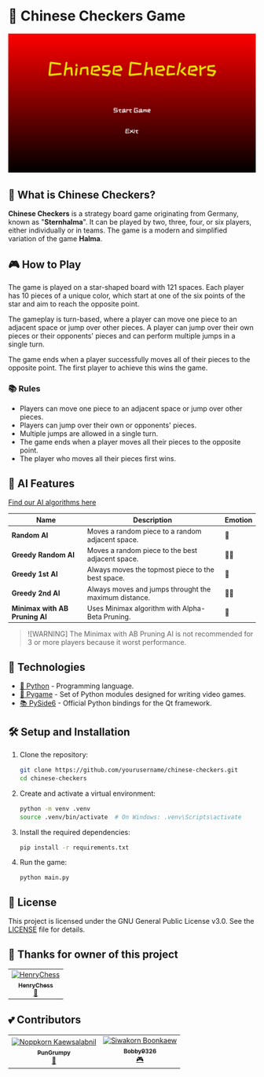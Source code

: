 # 🐉 Chinese Checkers Game

![Preview](./images/preview.png)

## 🤔 What is Chinese Checkers?

**Chinese Checkers** is a strategy board game originating from Germany, known as "**Sternhalma**". It can be played by two, three, four, or six players, either individually or in teams. The game is a modern and simplified variation of the game **Halma**.

## 🎮 How to Play

The game is played on a star-shaped board with 121 spaces. Each player has 10 pieces of a unique color, which start at one of the six points of the star and aim to reach the opposite point.

The gameplay is turn-based, where a player can move one piece to an adjacent space or jump over other pieces. A player can jump over their own pieces or their opponents' pieces and can perform multiple jumps in a single turn.

The game ends when a player successfully moves all of their pieces to the opposite point. The first player to achieve this wins the game.

### 📚 Rules

- Players can move one piece to an adjacent space or jump over other pieces.
- Players can jump over their own or opponents' pieces.
- Multiple jumps are allowed in a single turn.
- The game ends when a player moves all their pieces to the opposite point.
- The player who moves all their pieces first wins.

## 🤖 AI Features

[Find our AI algorithms here](./bots)

| Name                           | Description                                           | Emotion |
| ------------------------------ | ----------------------------------------------------- | ------- |
| **Random AI**                  | Moves a random piece to a random adjacent space.      | 🎲      |
| **Greedy Random AI**           | Moves a random piece to the best adjacent space.      | 🎲🤑    |
| **Greedy 1st AI**              | Always moves the topmost piece to the best space.     | 🤑      |
| **Greedy 2nd AI**              | Always moves and jumps throught the maximum distance. | 🤑🤑    |
| **Minimax with AB Pruning AI** | Uses Minimax algorithm with Alpha-Beta Pruning.       | 🧠      |

> ![WARNING]
> The Minimax with AB Pruning AI is not recommended for 3 or more players because it worst performance.

## 🚀 Technologies

- [🐍 Python](https://www.python.org/) - Programming language.
- [🎨 Pygame](https://pyga.me/) - Set of Python modules designed for writing video games.
- [📚 PySide6](https://doc.qt.io/qtforpython-6/) - Official Python bindings for the Qt framework.

## 🛠️ Setup and Installation

1. Clone the repository:
   ```bash
   git clone https://github.com/yourusername/chinese-checkers.git
   cd chinese-checkers
   ```
2. Create and activate a virtual environment:
   ```bash
   python -m venv .venv
   source .venv/bin/activate  # On Windows: .venv\Scripts\activate
   ```
3. Install the required dependencies:

   ```bash
   pip install -r requirements.txt
   ```

4. Run the game:
   ```bash
   python main.py
   ```

## 📝 License

This project is licensed under the GNU General Public License v3.0. See the [LICENSE](LICENSE) file for details.

## 💖 Thanks for owner of this project

<table>
  <tr>
    <td align="center">
      <a href="https://github.com/henrychess">
        <img src="https://avatars.githubusercontent.com/u/91649568?v=4" width="100px;" alt="HenryChess"/>
        <br />
        <sub><b>HenryChess</b></sub>
      </a>
      <br />
      <a title="Owner" href="https://github.com/henrychess/Chinese-Checkers">👑</a>
    </td>
  </tr>
</table>

## 💕 Contributors

<table>
  <tr>
    <td align="center">
      <a href="https://github.com/PunGrumpy">
        <img src="https://avatars.githubusercontent.com/u/108584943?v=4" width="100px;" alt="Noppkorn Kaewsalabnil"/>
        <br />
        <sub><b>PunGrumpy</b></sub>
      </a>
      <br />
      <a title="Algorithm Developer" href="https://github.com/PunGrumpy">🧠</a>
    </td>
    <td align="center">
      <a href="https://github.com/Bobby9326">
        <img src="https://avatars.githubusercontent.com/u/95424584?v=4" width="100px;" alt="Siwakorn Boonkaew"/>
        <br />
        <sub><b>Bobby9326</b></sub>
      </a>
      <br />
      <a title="Game Logic Developer" href="https://github.com/Bobby9326">🎮</a>
    </td>
  </tr>
</table>
